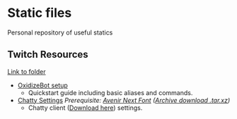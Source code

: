 # Static files
Personal repository of useful statics

## Twitch Resources
[Link to folder](/Twitch_Resources/)

* [OxidizeBot setup](/Twitch_Resources/OxidizeBot_JQnxyz.md)
    * Quickstart guide including basic aliases and commands.
* [Chatty Settings](/Twitch_Resources/chatty_settings.md) *Prerequisite: [Avenir Next Font](/Fonts/Avenir_Next/) ([Archive download .tar.xz](/Fonts/Archives/Avenir_Next.tar.xz))*
    * Chatty client ([Download here](https://chatty.github.io/#download)) settings.